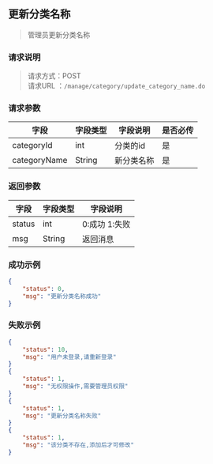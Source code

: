 ## 更新分类名称
> 管理员更新分类名称

### 请求说明
> 请求方式：POST<br>
> 请求URL ：`/manage/category/update_category_name.do`

### 请求参数
字段|字段类型|字段说明|是否必传
---|---|---|---
categoryId  |int |分类的id |是
categoryName  |String |新分类名称 |是

### 返回参数
字段  |字段类型   |字段说明
---|---|---
status  |int |0:成功 1:失败
msg  |String |返回消息

### 成功示例
```json
{
    "status": 0,
    "msg": "更新分类名称成功"
}
``` 

### 失败示例
```json
{
    "status": 10,
    "msg": "用户未登录,请重新登录"
}
{
    "status": 1,
    "msg": "无权限操作,需要管理员权限"
}
{
    "status": 1,
    "msg": "更新分类名称失败"
}
{
    "status": 1,
    "msg": "该分类不存在,添加后才可修改"
}
``` 